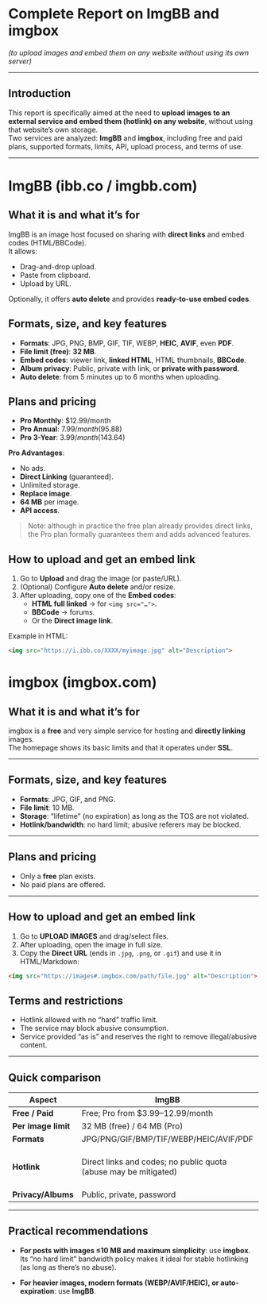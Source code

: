 # Complete Report on ImgBB and imgbox
*(to upload images and embed them on any website without using its own server)*

---

## Introduction
This report is specifically aimed at the need to **upload images to an external service and embed them (hotlink) on any website**, without using that website’s own storage.  
Two services are analyzed: **ImgBB** and **imgbox**, including free and paid plans, supported formats, limits, API, upload process, and terms of use.

---

# ImgBB (ibb.co / imgbb.com)

## What it is and what it’s for
ImgBB is an image host focused on sharing with **direct links** and embed codes (HTML/BBCode).  
It allows:
- Drag-and-drop upload.
- Paste from clipboard.
- Upload by URL.

Optionally, it offers **auto delete** and provides **ready-to-use embed codes**.

## Formats, size, and key features
- **Formats**: JPG, PNG, BMP, GIF, TIF, WEBP, **HEIC**, **AVIF**, even **PDF**.
- **File limit (free)**: **32 MB**.
- **Embed codes**: viewer link, **linked HTML**, HTML thumbnails, **BBCode**.
- **Album privacy**: Public, private with link, or **private with password**.
- **Auto delete**: from 5 minutes up to 6 months when uploading.

## Plans and pricing
- **Pro Monthly**: $12.99/month
- **Pro Annual**: $7.99/month ($95.88)
- **Pro 3-Year**: $3.99/month ($143.64)

**Pro Advantages**:
- No ads.
- **Direct Linking** (guaranteed).
- Unlimited storage.
- **Replace image**.
- **64 MB** per image.
- **API access**.

> Note: although in practice the free plan already provides direct links, the Pro plan formally guarantees them and adds advanced features.

## How to upload and get an embed link
1. Go to **Upload** and drag the image (or paste/URL).
2. (Optional) Configure **Auto delete** and/or resize.
3. After uploading, copy one of the **Embed codes**:
    - **HTML full linked** → for `<img src="…">`.
    - **BBCode** → forums.
    - Or the **Direct image link**.

Example in HTML:
```html
<img src="https://i.ibb.co/XXXX/myimage.jpg" alt="Description">
```

# imgbox (imgbox.com)

## What it is and what it’s for
imgbox is a **free** and very simple service for hosting and **directly linking** images.  
The homepage shows its basic limits and that it operates under **SSL**.

---

## Formats, size, and key features
- **Formats**: JPG, GIF, and PNG.
- **File limit**: 10 MB.
- **Storage**: “lifetime” (no expiration) as long as the TOS are not violated.
- **Hotlink/bandwidth**: no hard limit; abusive referers may be blocked.

---

## Plans and pricing
- Only a **free** plan exists.
- No paid plans are offered.

---

## How to upload and get an embed link
1. Go to **UPLOAD IMAGES** and drag/select files.
2. After uploading, open the image in full size.
3. Copy the **Direct URL** (ends in `.jpg`, `.png`, or `.gif`) and use it in HTML/Markdown:

```html
<img src="https://images#.imgbox.com/path/file.jpg" alt="Description">
```

## Terms and restrictions
- Hotlink allowed with no “hard” traffic limit.
- The service may block abusive consumption.
- Service provided “as is” and reserves the right to remove illegal/abusive content.

---

## Quick comparison

| Aspect              | ImgBB                                          | imgbox            |
|---------------------|-----------------------------------------------|-------------------|
| **Free / Paid**     | Free; Pro from $3.99–12.99/month              | Free only         |
| **Per image limit** | 32 MB (free) / 64 MB (Pro)                    | 10 MB             |
| **Formats**         | JPG/PNG/GIF/BMP/TIF/WEBP/HEIC/AVIF/PDF        | JPG/PNG/GIF       |
| **Hotlink**         | Direct links and codes; no public quota (abuse may be mitigated) | No hard limit; abusive referers blocked |
| **Privacy/Albums**  | Public, private, password                     | No profiles       |

---

## Practical recommendations
- **For posts with images ≤10 MB and maximum simplicity**: use **imgbox**.  
  Its “no hard limit” bandwidth policy makes it ideal for stable hotlinking (as long as there’s no abuse).

- **For heavier images, modern formats (WEBP/AVIF/HEIC), or auto-expiration**: use **ImgBB**.
